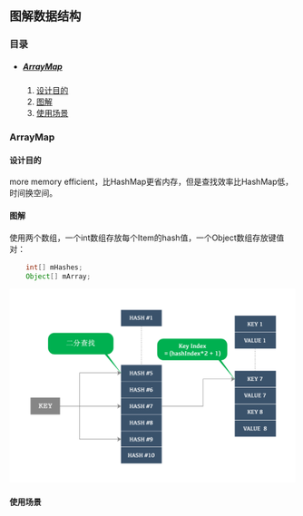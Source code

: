 ## 图解数据结构

### 目录

* ##### [ArrayMap](#1)
  1. [设计目的](#1.1)
  2. [图解](#1.2)
  3. [使用场景](#1.3)

<h3 id="1">ArrayMap</h3>

<h4 id="1.1">设计目的</h4> 

more memory efficient，比HashMap更省内存，但是查找效率比HashMap低，时间换空间。

<h4 id="1.2">图解</h4> 

使用两个数组，一个int数组存放每个Item的hash值，一个Object数组存放键值对：
```java
    int[] mHashes;
    Object[] mArray;
```

![](../assets/images/edraw/ArrayMap.png)

<h4 id="1.3">使用场景</h4> 